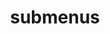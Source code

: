 ---
layout: page
title: submenus
nav: true
nav_order: 6
dropdown: true
children: 
    - title: notes
      permalink: /notes
    - title: divider
    - title: numerics.mx
      permalink: https://numerics.mx
---